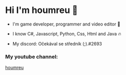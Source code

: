 # Hi I'm houmreu 👋

- I'm game developer, programmer and video editor 💙

- I know C#, Javascript, Python, Css, Html and Java 🔥

- My discord: Očekával se středník (;).#2693

### My youtube channel:
  [houmreu][youtube]


[youtube]: https://www.youtube.com/c/JÁHOUMR
